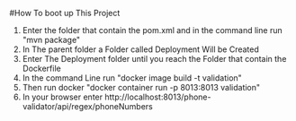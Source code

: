 #How To boot up This Project
1. Enter the folder that contain the pom.xml and in the command line run "mvn package"
2. In The parent folder a Folder called Deployment Will be Created
3. Enter The Deployment folder until you reach the Folder that contain the Dockerfile
4. In the command Line run "docker image build -t validation"
5. Then run docker "docker container run -p 8013:8013 validation"
6. In your browser enter http://localhost:8013/phone-validator/api/regex/phoneNumbers
